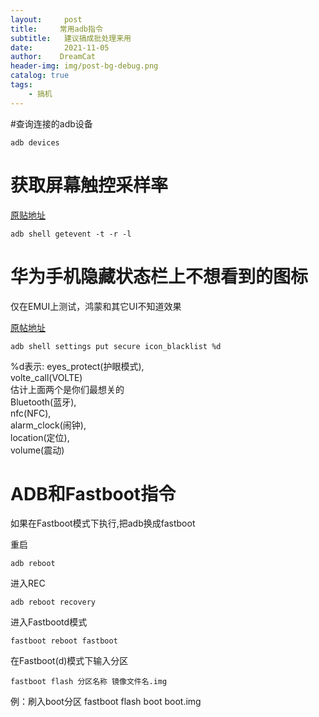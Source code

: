 ```yaml
---
layout:     post
title:     常用adb指令
subtitle:   建议搞成批处理来用
date:       2021-11-05
author:    DreamCat
header-img: img/post-bg-debug.png
catalog: true
tags:
    - 搞机
---
```


#查询连接的adb设备

```
adb devices
```


# 获取屏幕触控采样率

[原贴地址](https://tieba.baidu.com/p/6691664804)

```
adb shell getevent -t -r -l
```

# 华为手机隐藏状态栏上不想看到的图标

仅在EMUI上测试，鸿蒙和其它UI不知道效果

[原帖地址](https://cn.ui.vmall.com/thread-21753534-1-1.html)

```
adb shell settings put secure icon_blacklist %d
```

%d表示:
eyes_protect(护眼模式),  
volte_call(VOLTE)  
估计上面两个是你们最想关的  
Bluetooth(蓝牙),  
nfc(NFC),  
alarm_clock(闹钟),  
location(定位),  
volume(震动)  

# ADB和Fastboot指令

如果在Fastboot模式下执行,把adb换成fastboot

重启

```
adb reboot
```

进入REC

```
adb reboot recovery
```

进入Fastbootd模式

```
fastboot reboot fastboot
```

在Fastboot(d)模式下输入分区

```
fastboot flash 分区名称 镜像文件名.img
```

例：刷入boot分区 fastboot flash boot boot.img
